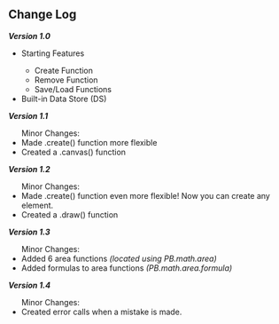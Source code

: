 <h2>Change Log</h2>
<p>
<i><b>Version 1.0</b></i>
<ul><li>Starting Features</li>
<ul><li>Create Function</li>
<li>Remove Function</li>
<li>Save/Load Functions</li>
</ul><li>Built-in Data Store (DS)</li>
</ul></p>
<p>
<i><b>Version 1.1</b></i>
<ul>Minor Changes:
<li>Made .create() function more flexible</li>
<li>Created a .canvas() function</li>
</ul></p>
<p>
<i><b>Version 1.2</b></i>
<ul>Minor Changes:
<li>Made .create() function even more flexible! Now you can create any element.</li>
<li>Created a .draw() function</li>
</ul></p>
<p>
<i><b>Version 1.3</b></i>
<ul>Minor Changes:
<li>Added 6 area functions <i>(located using PB.math.area)</i></li>
<li>Added formulas to area functions <i>(PB.math.area.formula)</i></li>
</ul></p>
<p>
<i><b>Version 1.4</b></i>
<ul>Minor Changes:
<li>Created error calls when a mistake is made.</li>
</ul></p>
